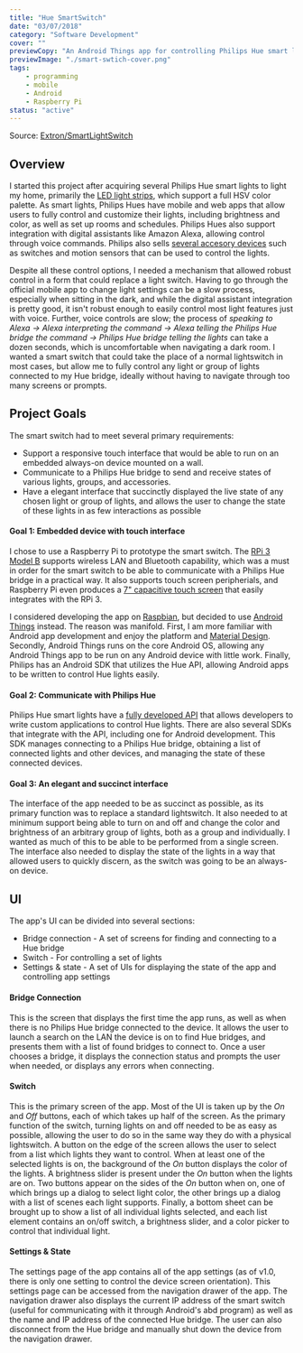 ```yaml
---
title: "Hue SmartSwitch"
date: "03/07/2018"
category: "Software Development"
cover: ""
previewCopy: "An Android Things app for controlling Philips Hue smart lights"
previewImage: "./smart-swtich-cover.png"
tags:
    - programming
    - mobile
    - Android
    - Raspberry Pi
status: "active"
---
```

Source: [Extron/SmartLightSwitch](https://github.com/Extron/SmartLightSwitch)

## Overview
I started this project after acquiring several Philips Hue smart lights to light my home, primarily the [LED light strips](https://www2.meethue.com/en-us/p/hue-white-and-color-ambiance-lightstrip-plus-na-base/719015548), which support a full HSV color palette. As smart lights, Philips Hues have mobile and web apps that allow users to fully control and customize their lights, including brightness and color, as well as set up rooms and schedules. Philips Hues also support integration with digital assistants like Amazon Alexa, allowing control through voice commands. Philips also sells [several accesory devices](https://www2.meethue.com/en-us/products/controls#filters=CONTROLS_SU&sliders=&support=&price=&priceBoxes=&page=&layout=12.subcategory.p-grid-icon) such as switches and motion sensors that can be used to control the lights.

Despite all these control options, I needed a mechanism that allowed robust control in a form that could replace a light switch. Having to go through the official mobile app to change light settings can be a slow process, especially when sitting in the dark, and while the digital assistant integration is pretty good, it isn't robust enough to easily control most light features just with voice. Further, voice controls are slow; the process of *speaking to Alexa -> Alexa interpreting the command -> Alexa telling the Philips Hue bridge the command -> Philips Hue bridge telling the lights* can take a dozen seconds, which is uncomfortable when navigating a dark room. I wanted a smart switch that could take the place of a normal lightswitch in most cases, but allow me to fully control any light or group of lights connected to my Hue bridge, ideally without having to navigate through too many screens or prompts.

## Project Goals
The smart switch had to meet several primary requirements:
* Support a responsive touch interface that would be able to run on an embedded always-on device mounted on a wall.
* Communicate to a Philips Hue bridge to send and receive states of various lights, groups, and accessories.
* Have a elegant interface that succinctly displayed the live state of any chosen light or group of lights, and allows the user to change the state of these lights in as few interactions as possible

#### Goal 1: Embedded device with touch interface
I chose to use a Raspberry Pi to prototype the smart switch. The [RPi 3 Model B](https://www.raspberrypi.org/products/raspberry-pi-3-model-b/) supports wireless LAN and Bluetooth capability, which was a must in order for the smart switch to be able to communicate with a Philips Hue bridge in a practical way. It also supports touch screen peripherials, and Raspberry Pi even produces a [7" capacitive touch screen](https://www.raspberrypi.org/products/raspberry-pi-touch-display/) that easily integrates with the RPi 3.

I considered developing the app on [Raspbian](https://www.raspberrypi.org/downloads/raspbian/), but decided to use [Android Things](https://developer.android.com/things/index.html) instead. The reason was manifold. First, I am more familiar with Android app development and enjoy the platform and [Material Design](https://material.io/). Secondly, Android Things runs on the core Android OS, allowing any Android Things app to be run on any Android device with little work. Finally, Philips has an Android SDK that utilizes the Hue API, allowing Android apps to be written to control Hue lights easily. 

#### Goal 2: Communicate with Philips Hue
Philips Hue smart lights have a [fully developed API](https://www.developers.meethue.com/) that allows developers to write custom applications to control Hue lights. There are also several SDKs that integrate with the API, including one for Android development. This SDK manages connecting to a Philips Hue bridge, obtaining a list of connected lights and other devices, and managing the state of these connected devices.

#### Goal 3: An elegant and succinct interface
The interface of the app needed to be as succinct as possible, as its primary function was to replace a standard lightswitch. It also needed to at minimum support being able to turn on and off and change the color and brightness of an arbitrary group of lights, both as a group and individually. I wanted as much of this to be able to be performed from a single screen. The interface also needed to display the state of the lights in a way that allowed users to quickly discern, as the switch was going to be an always-on device.

## UI
The app's UI can be divided into several sections:
* Bridge connection - A set of screens for finding and connecting to a Hue bridge
* Switch - For controlling a set of lights
* Settings & state - A set of UIs for displaying the state of the app and controlling app settings

#### Bridge Connection
This is the screen that displays the first time the app runs, as well as when there is no Philips Hue bridge connected to the device. It allows the user to launch a search on the LAN the device is on to find Hue bridges, and presents them with a list of found bridges to connect to. Once a user chooses a bridge, it displays the connection status and prompts the user when needed, or displays any errors when connecting.

#### Switch
This is the primary screen of the app. Most of the UI is taken up by the *On* and *Off* buttons, each of which takes up half of the screen. As the primary function of the switch, turning lights on and off needed to be as easy as possible, allowing the user to do so in the same way they do with a physical lightswitch. A button on the edge of the screen allows the user to select from a list which lights they want to control. When at least one of the selected lights is on, the background of the *On* button displays the color of the lights. A brightness slider is present under the *On* button when the lights are on. Two buttons appear on the sides of the *On* button when on, one of which brings up a dialog to select light color, the other brings up a dialog with a list of scenes each light supports. Finally, a bottom sheet can be brought up to show a list of all individual lights selected, and each list element contains an on/off switch, a brightness slider, and a color picker to control that individual light.

#### Settings & State
The settings page of the app contains all of the app settings (as of v1.0, there is only one setting to control the device screen orientation). This settings page can be accessed from the navigation drawer of the app.  The navigation drawer also displays the current IP address of the smart switch (useful for communicating with it through Android's abd program) as well as the name and IP address of the connected Hue bridge.  The user can also disconnect from the Hue bridge and manually shut down the device from the navigation drawer.